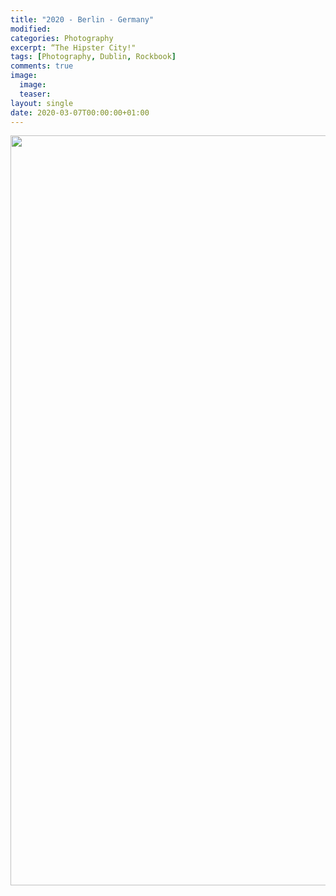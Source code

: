 ```yaml
---
title: "2020 - Berlin - Germany"
modified:
categories: Photography
excerpt: “The Hipster City!"
tags: [Photography, Dublin, Rockbook]
comments: true
image:
  image: 
  teaser: 
layout: single
date: 2020-03-07T00:00:00+01:00
---
```



<center>
<a data-flickr-embed="true" href="https://www.flickr.com/photos/198169598@N04/albums/72177720308199442" title="2020 Berlin"><img src="https://live.staticflickr.com/65535/52889839499_f57188fe33_h.jpg" width="1600" height="1200" alt="2020 Berlin"/></a><script async src="//embedr.flickr.com/assets/client-code.js" charset="utf-8"></script>
</center>